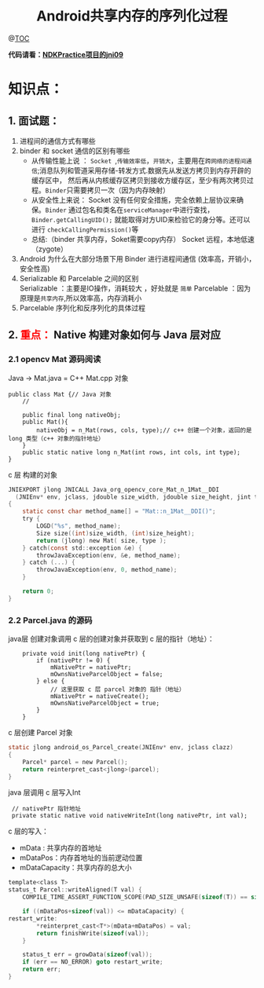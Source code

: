 # <center>Android共享内存的序列化过程<center>
@[TOC](JNI基础)

**代码请看：[NDKPractice项目的jni09](https://github.com/EastUp/NDKPractice/tree/master/jni09)**

# 知识点：


## 1. 面试题：

1. 进程间的通信方式有哪些
2. binder 和 socket 通信的区别有哪些 
    - 从传输性能上说 ： `Socket `,`传输效率低`，`开销大`，主要用在`跨网络的进程间通信`;消息队列和管道采用存储-转发方式.数据先从发送方拷贝到内存开辟的缓存区中，
    然后再从内核缓存区拷贝到接收方缓存区，至少有两次拷贝过程。`Binder`只需要拷贝一次（因为内存映射）
    - 从安全性上来说： Socket 没有任何安全措施，完全依赖上层协议来确保。`Binder` 通过包名和类名在`serviceManager`中进行查找，`Binder.getCallingUID();` 就能取得对方UID来检验它的身分等。还可以进行 `checkCallingPermission()`等
    - 总结:（binder 共享内存，Soket需要copy内存） Socket 远程，本地低速（zygote）
3. Android 为什么在大部分场景下用 Binder 进行进程间通信 (效率高，开销小，安全性高)
4. Serializable 和 Parcelable 之间的区别  
    Serializable ：主要是IO操作，消耗较大 ，好处就是 `简单`
    Parcelable ：因为原理是`共享内存`,所以效率高，内存消耗小
5. Parcelable 序列化和反序列化的具体过程


## 2. <font color=red>重点：</font> Native 构建对象如何与 Java 层对应

### 2.1 opencv Mat 源码阅读

Java -> Mat.java = C++ Mat.cpp 对象

```
public class Mat {// Java 对象
    // 

    public final long nativeObj;
    public Mat(){
        nativeObj = n_Mat(rows, cols, type);// c++ 创建一个对象，返回的是 long 类型（c++ 对象的指针地址）
    }
    public static native long n_Mat(int rows, int cols, int type);
}
```

c 层 构建的对象

```c
JNIEXPORT jlong JNICALL Java_org_opencv_core_Mat_n_1Mat__DDI
  (JNIEnv* env, jclass, jdouble size_width, jdouble size_height, jint type)
{
    static const char method_name[] = "Mat::n_1Mat__DDI()";
    try {
        LOGD("%s", method_name);
        Size size((int)size_width, (int)size_height);
        return (jlong) new Mat( size, type );
    } catch(const std::exception &e) {
        throwJavaException(env, &e, method_name);
    } catch (...) {
        throwJavaException(env, 0, method_name);
    }

    return 0;
}
```

### 2.2 Parcel.java 的源码

java层 创建对象调用 c 层的创建对象并获取到 c 层的指针（地址）：

```
    private void init(long nativePtr) {
        if (nativePtr != 0) {
            mNativePtr = nativePtr;
            mOwnsNativeParcelObject = false;
        } else {
            // 这里获取 c 层 parcel 对象的 指针（地址）
            mNativePtr = nativeCreate();
            mOwnsNativeParcelObject = true;
        }
    }
```

c 层创建 Parcel 对象

```c
static jlong android_os_Parcel_create(JNIEnv* env, jclass clazz)
{
    Parcel* parcel = new Parcel();
    return reinterpret_cast<jlong>(parcel);
}
```

java 层调用 c 层写入Int

```
 // nativePtr 指针地址
 private static native void nativeWriteInt(long nativePtr, int val);
```

c 层的写入： 

- mData : 共享内存的首地址
- mDataPos：内存首地址的当前逻动位置
- mDataCapacity：共享内存的总大小

```c
template<class T>
status_t Parcel::writeAligned(T val) {
    COMPILE_TIME_ASSERT_FUNCTION_SCOPE(PAD_SIZE_UNSAFE(sizeof(T)) == sizeof(T));

    if ((mDataPos+sizeof(val)) <= mDataCapacity) {
restart_write:
        *reinterpret_cast<T*>(mData+mDataPos) = val;
        return finishWrite(sizeof(val));
    }

    status_t err = growData(sizeof(val));
    if (err == NO_ERROR) goto restart_write;
    return err;
}
```











